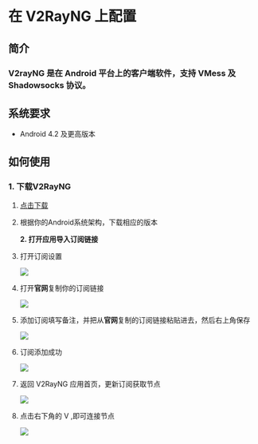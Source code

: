 # 在 V2RayNG 上配置

## 简介

### V2rayNG 是在 Android 平台上的客户端软件，支持 VMess 及 Shadowsocks 协议。

## 系统要求

* Android 4.2 及更高版本

## 如何使用

### 1. 下载V2RayNG

1. [点击下载](https://yun.nonage.me/s/wm7o69ai)
2. 根据你的Android系统架构，下载相应的版本

   **2. 打开应用导入订阅链接**

3. 打开订阅设置

   ![](https://i.loli.net/2020/04/05/ZVsrXQ3PoIGynCw.png)

4. 打开**官网**复制你的订阅链接

   ![](https://i.loli.net/2020/04/05/ZLcDSiU15kF3Awv.png)

5. 添加订阅填写备注，并把从**官网**复制的订阅链接粘贴进去，然后右上角保存

   ![](https://i.loli.net/2020/04/05/qY4DAKGRETI95Ws.png)

6. 订阅添加成功

   ![](https://i.loli.net/2020/04/05/oGiN1FvP83KLuA7.png)

7. 返回 V2RayNG 应用首页，更新订阅获取节点

   ![](https://i.loli.net/2020/04/05/fdeo5RvNzS9Hxrp.png)

8. 点击右下角的 V ,即可连接节点

   ![](https://i.loli.net/2020/04/05/VyNCTUoGvFcHq74.png)

